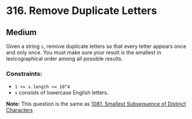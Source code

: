 # 316. Remove Duplicate Letters

## Medium

Given a string `s`, remove duplicate letters so that every letter appears once and only once. You must make sure your
result is the smallest in lexicographical order among all possible results.

### Constraints:

- `1 <= s.length <= 10^4`
- `s` consists of lowercase English letters.

**Note:** This question is the same
as [1081. Smallest Subsequence of Distinct Characters](https://leetcode.com/problems/smallest-subsequence-of-distinct-characters/)
